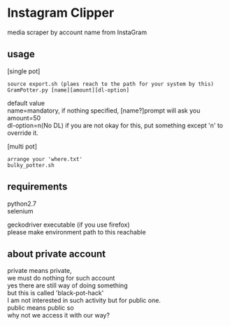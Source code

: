 # Instagram Clipper
media scraper by account name from InstaGram

## usage
[single pot]  
```
source export.sh (plaes reach to the path for your system by this)
GramPotter.py [name][amount][dl-option]
```
default value  
name=mandatory, if nothing specified, [name?]prompt will ask you  
amount=50  
dl-option=n(No DL) if you are not okay for this, put something except 'n' to override it.  

[multi pot]  
```
arrange your 'where.txt'
bulky_potter.sh
```


## requirements  
python2.7  
selenium  

geckodriver executable (if you use firefox)  
please make environment path to this reachable

## about private account
private means private,  
we must do nothing for such account  
yes there are still way of doing something  
but this is called 'black-pot-hack'  
I am not interested in such activity but for public one.  
public means public so  
why not we access it with our way?






